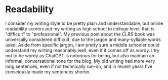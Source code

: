 # Readability

I consider my writing style to be pretty plain and understandable, but online readability scorers put my writing as high school to college level, that is "difficult" to "professional". My previous post about the CLRS book was universally considered difficult, due to the jargon and many-syllable words used. Aside from specific jargon, I am pretty sure a middle schooler could understand my writing reasonably well, even if it comes off as wordy. I try not to be wordy as ChatGPT is notorious for being, but also maintain an informal, conversational tone for the blog. My old writing had more very long sentences, even if not technically run-on, and in recent years I've consciously made my sentences shorter.
